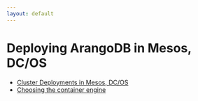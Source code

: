 ```yaml
---
layout: default
---
```

Deploying ArangoDB in Mesos, DC/OS
==================================

- [Cluster Deployments in Mesos, DC/OS](deployment-dcos-clustermesos.html)
- [Choosing the container engine](deployment-dcos-mesoscontainers.html)
